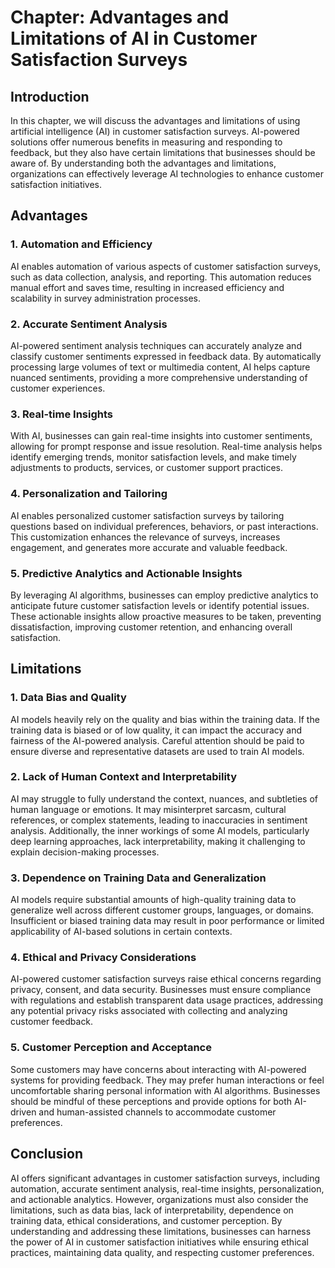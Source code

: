Chapter: Advantages and Limitations of AI in Customer Satisfaction Surveys
==========================================================================

Introduction
------------

In this chapter, we will discuss the advantages and limitations of using artificial intelligence (AI) in customer satisfaction surveys. AI-powered solutions offer numerous benefits in measuring and responding to feedback, but they also have certain limitations that businesses should be aware of. By understanding both the advantages and limitations, organizations can effectively leverage AI technologies to enhance customer satisfaction initiatives.

Advantages
----------

### 1. Automation and Efficiency

AI enables automation of various aspects of customer satisfaction surveys, such as data collection, analysis, and reporting. This automation reduces manual effort and saves time, resulting in increased efficiency and scalability in survey administration processes.

### 2. Accurate Sentiment Analysis

AI-powered sentiment analysis techniques can accurately analyze and classify customer sentiments expressed in feedback data. By automatically processing large volumes of text or multimedia content, AI helps capture nuanced sentiments, providing a more comprehensive understanding of customer experiences.

### 3. Real-time Insights

With AI, businesses can gain real-time insights into customer sentiments, allowing for prompt response and issue resolution. Real-time analysis helps identify emerging trends, monitor satisfaction levels, and make timely adjustments to products, services, or customer support practices.

### 4. Personalization and Tailoring

AI enables personalized customer satisfaction surveys by tailoring questions based on individual preferences, behaviors, or past interactions. This customization enhances the relevance of surveys, increases engagement, and generates more accurate and valuable feedback.

### 5. Predictive Analytics and Actionable Insights

By leveraging AI algorithms, businesses can employ predictive analytics to anticipate future customer satisfaction levels or identify potential issues. These actionable insights allow proactive measures to be taken, preventing dissatisfaction, improving customer retention, and enhancing overall satisfaction.

Limitations
-----------

### 1. Data Bias and Quality

AI models heavily rely on the quality and bias within the training data. If the training data is biased or of low quality, it can impact the accuracy and fairness of the AI-powered analysis. Careful attention should be paid to ensure diverse and representative datasets are used to train AI models.

### 2. Lack of Human Context and Interpretability

AI may struggle to fully understand the context, nuances, and subtleties of human language or emotions. It may misinterpret sarcasm, cultural references, or complex statements, leading to inaccuracies in sentiment analysis. Additionally, the inner workings of some AI models, particularly deep learning approaches, lack interpretability, making it challenging to explain decision-making processes.

### 3. Dependence on Training Data and Generalization

AI models require substantial amounts of high-quality training data to generalize well across different customer groups, languages, or domains. Insufficient or biased training data may result in poor performance or limited applicability of AI-based solutions in certain contexts.

### 4. Ethical and Privacy Considerations

AI-powered customer satisfaction surveys raise ethical concerns regarding privacy, consent, and data security. Businesses must ensure compliance with regulations and establish transparent data usage practices, addressing any potential privacy risks associated with collecting and analyzing customer feedback.

### 5. Customer Perception and Acceptance

Some customers may have concerns about interacting with AI-powered systems for providing feedback. They may prefer human interactions or feel uncomfortable sharing personal information with AI algorithms. Businesses should be mindful of these perceptions and provide options for both AI-driven and human-assisted channels to accommodate customer preferences.

Conclusion
----------

AI offers significant advantages in customer satisfaction surveys, including automation, accurate sentiment analysis, real-time insights, personalization, and actionable analytics. However, organizations must also consider the limitations, such as data bias, lack of interpretability, dependence on training data, ethical considerations, and customer perception. By understanding and addressing these limitations, businesses can harness the power of AI in customer satisfaction initiatives while ensuring ethical practices, maintaining data quality, and respecting customer preferences.
